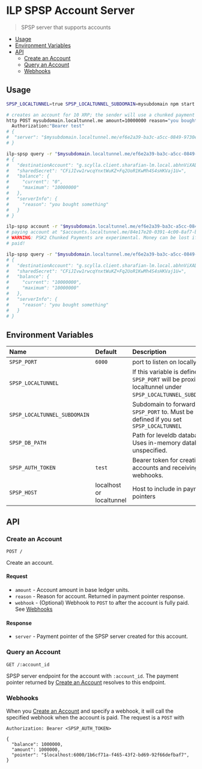 # ILP SPSP Account Server
> SPSP server that supports accounts

- [Usage](#usage)
- [Environment Variables](#environment-variables)
- [API](#api)
  - [Create an Account](#create-an-account)
  - [Query an Account](#query-an-account)
  - [Webhooks](#webhooks)

## Usage

```sh
SPSP_LOCALTUNNEL=true SPSP_LOCALTUNNEL_SUBDOMAIN=mysubdomain npm start

# creates an account for 10 XRP; the sender will use a chunked payment
http POST mysubdomain.localtunnel.me amount=10000000 reason="you bought something" \
  Authorization:"Bearer test"
# {
#  "server": "$mysubdomain.localtunnel.me/ef6e2a39-ba3c-a5cc-0849-9730ed56d525"
# }

ilp-spsp query -r "$mysubdomain.localtunnel.me/ef6e2a39-ba3c-a5cc-0849-9730ed56d525"
# {
#   "destinationAccount": "g.scylla.client.sharafian-lm.local.abhnViXADp0lCl7urVp18n5OLmOke57RN0ABbW2jliA.f036d74f-da5e-4b38-aca1-bd3cdd12461c.9B47_eWU76I.7tNCY0ytiCulOG4eIQSUiTxk",
#   "sharedSecret": "CFiJIvw1rwcqYnxtWuKZ+Fq2UoR1KwMh4S4sHKVaj1U=",
#   "balance": {
#     "current": "0",
#     "maximum": "10000000"
#   },
#   "serverInfo": {
#     "reason": "you bought something"
#   }
# } 

ilp-spsp account -r "$mysubdomain.localtunnel.me/ef6e2a39-ba3c-a5cc-0849-9730ed56d525"
# paying account at "$accounts.localtunnel.me/84e17e20-0391-4c00-8af7-b0d91c2aaa07"...
# WARNING: PSK2 Chunked Payments are experimental. Money can be lost if an error occurs mid-payment or if the exchange rate changes dramatically! This should not be used for payments that are significantly larger than the path's Maximum Payment Size.
# paid!

ilp-spsp query -r "$mysubdomain.localtunnel.me/ef6e2a39-ba3c-a5cc-0849-9730ed56d525"
# {
#   "destinationAccount": "g.scylla.client.sharafian-lm.local.abhnViXADp0lCl7urVp18n5OLmOke57RN0ABbW2jliA.f036d74f-da5e-4b38-aca1-bd3cdd12461c.9B47_eWU76I.7tNCY0ytiCulOG4eIQSUiTxk",
#   "sharedSecret": "CFiJIvw1rwcqYnxtWuKZ+Fq2UoR1KwMh4S4sHKVaj1U=",
#   "balance": {
#     "current": "10000000",
#     "maximum": "10000000"
#   },
#   "serverInfo": {
#     "reason": "you bought something"
#   }
# } 
```

## Environment Variables

| Name | Default | Description |
|:---|:---|:---|
| `SPSP_PORT` | `6000` | port to listen on locally. |
| `SPSP_LOCALTUNNEL` | | If this variable is defined, `SPSP_PORT` will be proxied by localtunnel under `SPSP_LOCALTUNNEL_SUBDOMAIN`. |
| `SPSP_LOCALTUNNEL_SUBDOMAIN` | | Subdomain to forward `SPSP_PORT` to. Must be defined if you set `SPSP_LOCALTUNNEL` |
| `SPSP_DB_PATH` | | Path for leveldb database. Uses in-memory database if unspecified. |
| `SPSP_AUTH_TOKEN` | `test` | Bearer token for creating accounts and receiving webhooks. |
| `SPSP_HOST` | localhost or localtunnel | Host to include in payment pointers |

## API

### Create an Account

```http
POST /
```

Create an account.

#### Request

- `amount` - Account amount in base ledger units.
- `reason` - Reason for account. Returned in payment pointer response.
- `webhook` - (Optional) Webhook to `POST` to after the account is fully paid. See [Webhooks](#webhooks)

#### Response

- `server` - Payment pointer of the SPSP server created for this account.

### Query an Account

```http
GET /:account_id
```

SPSP server endpoint for the account with `:account_id`. The payment pointer
returned by [Create an Account](#create-an-account) resolves to this endpoint.

### Webhooks

When you [Create an Account](#create-an-account) and specify a webhook, it will
call the specified webhook when the account is paid. The request is a `POST` with

```http
Authorization: Bearer <SPSP_AUTH_TOKEN>

{
  "balance": 1000000,
  "amount": 1000000,
  "pointer": "$localhost:6000/1b6cf71a-f465-43f2-bd69-92f66defbaf7",
}
```
